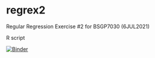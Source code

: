 # regrex2
Regular Regression Exercise #2 for BSGP7030 (6JUL2021)

R script

[![Binder](https://mybinder.org/badge_logo.svg)](https://mybinder.org/v2/gh/Ellyssa-Sherman/regrex2_R_script.git/HEAD)
